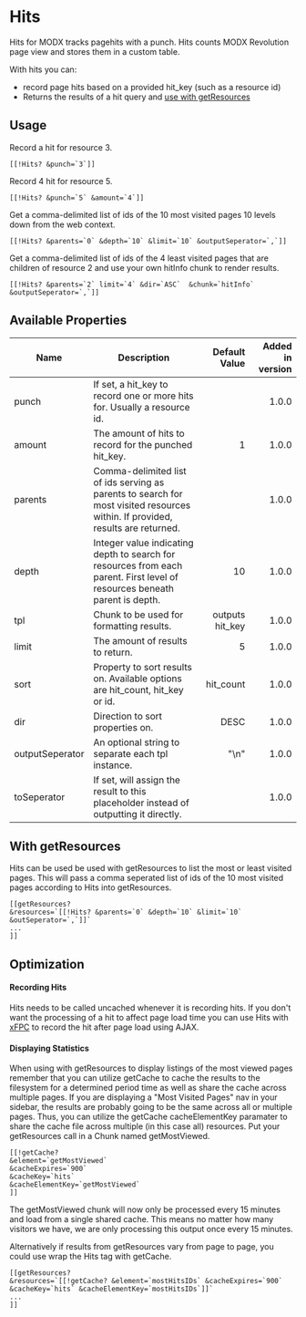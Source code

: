 Hits
====

Hits for MODX tracks pagehits with a punch. Hits counts MODX Revolution page view and stores them in a custom table. 

With hits you can:
 * record page hits based on a provided hit_key (such as a resource id)
 * Returns the results of a hit query and [use with getResources](#with-getresources)


## Usage
Record a hit for resource 3.

    [[!Hits? &punch=`3`]]

Record 4 hit for resource 5.

    [[!Hits? &punch=`5` &amount=`4`]]

Get a comma-delimited list of ids of the 10 most visited pages 10 levels down from the web context.

    [[!Hits? &parents=`0` &depth=`10` &limit=`10` &outputSeperator=`,`]]

Get a comma-delimited list of ids of the 4 least visited pages that are children of resource 2 and use your own hitInfo chunk to render results.

    [[!Hits? &parents=`2` limit=`4` &dir=`ASC`  &chunk=`hitInfo` &outputSeperator=`,`]]


## Available Properties
| Name        | Description           | Default Value  | Added in version
| --------------|---------------| -----:| -----:|
| punch      | If set, a hit_key to record one or more hits for. Usually a resource id. |  |1.0.0
| amount      | The amount of hits to record for the punched hit_key.      |   1 |1.0.0
| parents | Comma-delimited list of ids serving as parents to search for most visited resources within. If provided, results are returned.      |     |1.0.0
| depth | Integer value indicating depth to search for resources from each parent. First level of resources beneath parent is depth.      |    10 |1.0.0
| tpl | Chunk to be used for formatting results.      |    outputs hit_key |1.0.0
| limit | The amount of results to return.      |    5 |1.0.0
| sort | Property to sort results on. Available options are hit_count, hit_key or id.      |    hit_count |1.0.0
| dir | Direction to sort properties on.      |    DESC |1.0.0
| outputSeperator | An optional string to separate each tpl instance.      |    "\n" |1.0.0
| toSeperator | If set, will assign the result to this placeholder instead of outputting it directly.      | |1.0.0

## With getResources
Hits can be used be used with getResources to list the most or least visited pages. This will pass a comma seperated list of ids of the 10 most visited pages according to Hits into getResources.

    [[getResources?
    &resources=`[[!Hits? &parents=`0` &depth=`10` &limit=`10` &outSeperator=`,`]]`
    ...
    ]]
    
## Optimization

#### Recording Hits
Hits needs to be called uncached whenever it is recording hits. If you don't want the processing of a hit to affect page load time you can use Hits with [xFPC](http://modx.com/extras/package/xfpc) to record the hit after page load using AJAX.

#### Displaying Statistics
When using with getResources to display listings of the most viewed pages remember that you can utilize getCache to cache the results to the filesystem for a determined period time as well as share the cache across multiple pages. If you are displaying a "Most Visited Pages" nav in your sidebar, the results are probably going to be the same across all or multiple pages. Thus, you can utilize the getCache cacheElementKey paramater to share the cache file across multiple (in this case all) resources. Put your getResources call in a Chunk named getMostViewed.

    [[!getCache?
    &element=`getMostViewed`
    &cacheExpires=`900`
    &cacheKey=`hits`
    &cacheElementKey=`getMostViewed`
    ]]
    
The getMostViewed chunk will now only be processed every 15 minutes and load from a single shared cache. This means no matter how many visitors we have, we are only processing this output once every 15 minutes.

Alternatively if results from getResources vary from page to page, you could use wrap the Hits tag with getCache. 

    [[getResources?
    &resources=`[[!getCache? &element=`mostHitsIDs` &cacheExpires=`900` &cacheKey=`hits` &cacheElementKey=`mostHitsIDs`]]`
    ...
    ]]




